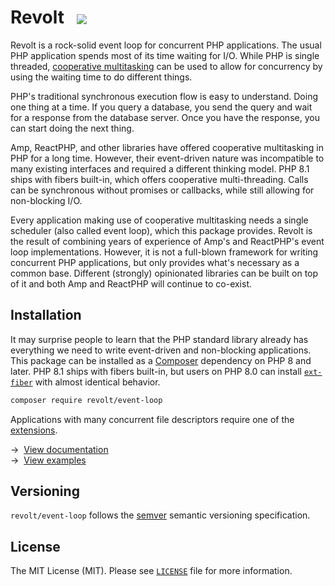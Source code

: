 # Revolt &nbsp;&nbsp;<a href="blob/main/LICENSE"><img src="https://img.shields.io/badge/license-MIT-blue.svg?style=flat-square" valign="middle"></a>

Revolt is a rock-solid event loop for concurrent PHP applications.
The usual PHP application spends most of its time waiting for I/O.
While PHP is single threaded, [cooperative multitasking](https://en.wikipedia.org/wiki/Cooperative_multitasking) can be used to allow for concurrency by using the waiting time to do different things.

PHP's traditional synchronous execution flow is easy to understand. Doing one thing at a time.
If you query a database, you send the query and wait for a response from the database server.
Once you have the response, you can start doing the next thing.

Amp, ReactPHP, and other libraries have offered cooperative multitasking in PHP for a long time.
However, their event-driven nature was incompatible to many existing interfaces and required a different thinking model.
PHP 8.1 ships with fibers built-in, which offers cooperative multi-threading.
Calls can be synchronous without promises or callbacks, while still allowing for non-blocking I/O.

Every application making use of cooperative multitasking needs a single scheduler (also called event loop), which this package provides.
Revolt is the result of combining years of experience of Amp's and ReactPHP's event loop implementations.
However, it is not a full-blown framework for writing concurrent PHP applications, but only provides what's necessary as a common base.
Different (strongly) opinionated libraries can be built on top of it and both Amp and ReactPHP will continue to co-exist.

## Installation

It may surprise people to learn that the PHP standard library already has everything we need to write event-driven and non-blocking applications.
This package can be installed as a [Composer](https://getcomposer.org/) dependency on PHP 8 and later.
PHP 8.1 ships with fibers built-in, but users on PHP 8.0 can install [`ext-fiber`](https://github.com/amphp/ext-fiber) with almost identical behavior.

```bash
composer require revolt/event-loop
```

Applications with many concurrent file descriptors require one of the [extensions](https://revolt.run/extensions).

→&nbsp;&nbsp;[View documentation](https://revolt.run/)
<br>
→&nbsp;&nbsp;[View examples](./examples)
<br>

## Versioning

`revolt/event-loop` follows the [semver](https://semver.org/) semantic versioning specification.

## License

The MIT License (MIT). Please see [`LICENSE`](./LICENSE) file for more information.
